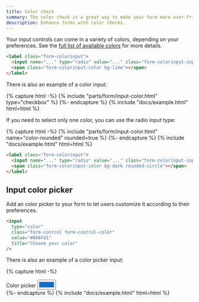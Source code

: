 ```yaml
---
title: Color check
summary: The color check is a great way to make your form more user-friendly and engaging. You can use the color check to create a visually appealing form that will help users make decisions quickly and easily.
description: Enhance forms with color checks.
---
```


Your input controls can come in a variety of colors, depending on your preferences. See the [full list of available colors](/ui/base/colors) for more details.

```html
<label class="form-colorinput">
  <input name="..." type="radio" value="..." class="form-colorinput-input" />
  <span class="form-colorinput-color bg-lime"></span>
</label>
```

There is also an example of a color input:

{% capture html -%}
{% include "parts/form/input-color.html" type="checkbox" %}
{%- endcapture %}
{% include "docs/example.html" html=html %}

If you need to select only one color, you can use the radio input type:


{% capture html -%}
{% include "parts/form/input-color.html" name="color-rounded" rounded=true %}
{%- endcapture %}
{% include "docs/example.html" html=html %}

```html
<label class="form-colorinput">
  <input name="..." type="radio" value="..." class="form-colorinput-input" />
  <span class="form-colorinput-color bg-dark rounded-circle"></span>
</label>
```

## Input color picker

Add an color picker to your form to let users customize it according to their preferences.

```html
<input
  type="color"
  class="form-control form-control-color"
  value="#066fd1"
  title="Choose your color"
/>
```

There is also an example of a color picker input:

{% capture html -%}
<div class="mb-3">
  <label class="form-label">Color picker</label>
  <input
    type="color"
    class="form-control form-control-color"
    value="#066fd1"
    title="Choose your color"
  />
</div>
{%- endcapture %}
{% include "docs/example.html" html=html %}

